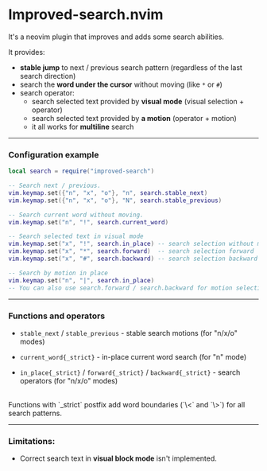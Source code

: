 # Improved-search.nvim
It's a neovim plugin that improves and adds some search abilities.

It provides:
- **stable jump** to next / previous search pattern (regardless of the last
search direction)
- search the **word under the cursor** without moving (like `*` or `#`)
- search operator:
  - search selected text provided by **visual mode** (visual selection +
operator)
  - search selected text provided by **a motion** (operator + motion)
  - it all works for **multiline** search

---
### Configuration example
```lua
local search = require("improved-search")

-- Search next / previous.
vim.keymap.set({"n", "x", "o"}, "n", search.stable_next)
vim.keymap.set({"n", "x", "o"}, "N", search.stable_previous)

-- Search current word without moving.
vim.keymap.set("n", "!", search.current_word)

-- Search selected text in visual mode
vim.keymap.set("x", "!", search.in_place) -- search selection without moving
vim.keymap.set("x", "*", search.forward)  -- search selection forward
vim.keymap.set("x", "#", search.backward) -- search selection backward

-- Search by motion in place
vim.keymap.set("n", "|", search.in_place)
-- You can also use search.forward / search.backward for motion selection.
```

---
### Functions and operators
- `stable_next` / `stable_previous` - stable search motions (for "n/x/o" modes)

- `current_word{_strict}` - in-place current word search (for "n" mode)

- `in_place{_strict}` / `forward{_strict}` / `backward{_strict}` -
search operators (for "n/x/o" modes)

<br>
Functions with `_strict` postfix add word boundaries (`\<` and `\>`) for all
search patterns.

---
### Limitations:
  - Correct search text in **visual block mode** isn't implemented.
